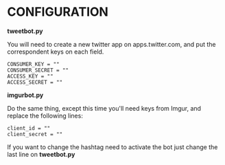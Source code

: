 <h1>CONFIGURATION</h1>
<b>tweetbot.py</b>

You will need to create a new twitter app on apps.twitter.com, and put the correspondent keys on each field.


	CONSUMER_KEY = ""
	CONSUMER_SECRET = ""
	ACCESS_KEY = ""
	ACCESS_SECRET = ""
	
<b>imgurbot.py</b>

Do the same thing, except this time you'll need keys from Imgur, and replace the following lines:

	client_id = ""
	client_secret = ""

If you want to change the hashtag need to activate the bot just change the last line on <b>tweetbot.py</b>
